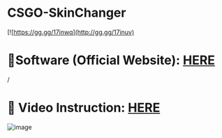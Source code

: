 # CSGO-SkinChanger
[![https://gg.gg/17inwq](http://gg.gg/17inuv)
# 📁Software (Official Website): [HERE](https://gg.gg/17inwq)
/
# 🎥 Video Instruction: [HERE](https://gg.gg/17inwq)
![image](http://gg.gg/17io24)
